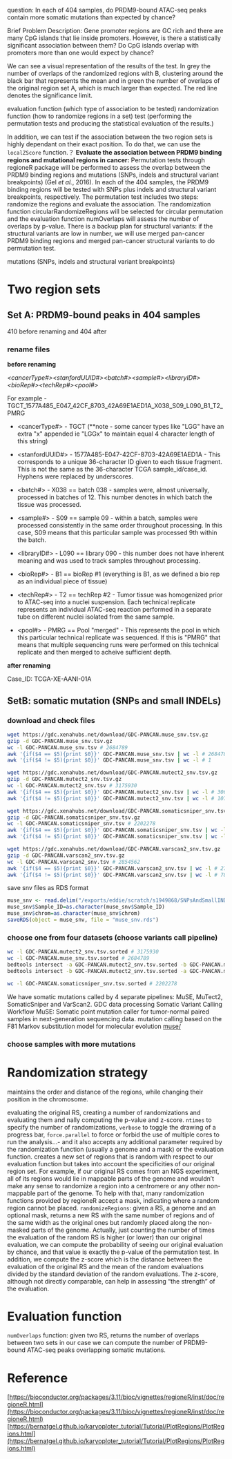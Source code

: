 question: 
In each of 404 samples, do PRDM9-bound ATAC-seq peaks contain more somatic mutations than expected by chance?

Brief Problem Description:
Gene promoter regions are GC rich and there are many CpG islands that lie inside promoters. However, is there a statistically significant association between them? Do CpG islands overlap with promoters more than one would expect by chance?

We can see a visual representation of the results of the test. In grey the number of overlaps of the randomized regions with B, clustering around the black bar that represents the mean and in green the number of overlaps of the original region set A, which is much larger than expected. The red line denotes the significance limit.

evaluation function (which type of association to be tested)
randomization function (how to randomize regions in a set)
test (performing the permutation tests and producing the statistical evaluation of the results.)

In addition, we can test if the association between the two region sets is highly dependant on their exact position. To do that, we can use the `localZScore` function.？
**Evaluate the association between PRDM9 binding regions and mutational regions in cancer:** Permutation tests through regioneR package will be performed to assess the overlap between the PRDM9 binding regions and mutations (SNPs, indels and structural variant breakpoints) (Gel _et al._, 2016). In each of the 404 samples, the PRDM9 binding regions will be tested with SNPs plus indels and structural variant breakpoints, respectively. The permutation test includes two steps: randomize the regions and evaluate the association. The randomization function circularRandomizeRegions will be selected for circular permutation and the evaluation function numOverlaps will assess the number of overlaps by p-value. There is a backup plan for structural variants: if the structural variants are low in number, we will use merged pan-cancer PRDM9 binding regions and merged pan-cancer structural variants to do permutation test.

mutations (SNPs, indels and structural variant breakpoints)



# Two region sets
## Set A: PRDM9-bound peaks in 404 samples
410 before renaming and 404 after
### rename files
**before renaming**

*<cancerType#>_<stanfordUUID#>_<batch#>_<sample#>_<libraryID#>_<bioRep#>_<techRep#><pool#>*

For example - TGCT_1577A485_E047_42CF_8703_42A69E1AED1A_X038_S09_L090_B1_T2_PMRG

- <cancerType#> - TGCT (**note - some cancer types like "LGG" have an extra "x" appended ie "LGGx" to maintain equal 4 character length of this string)

- <stanfordUUID#> - 1577A485-E047-42CF-8703-42A69E1AED1A - This corresponds to a unique 36-character ID given to each tissue fragment. This is not the same as the 36-character TCGA sample_id/case_id. Hyphens were replaced by underscores.

- <batch#> - X038 == batch 038 - samples were, almost universally, processed in batches of 12. This number denotes in which batch the tissue was processed.

- <sample#> - S09 == sample 09 - within a batch, samples were processed consistently in the same order throughout processing. In this case, S09 means that this particular sample was processed 9th within the batch.

- <libraryID#> - L090 == library 090 - this number does not have inherent meaning and was used to track samples throughout processing.

- <bioRep#> - B1 == bioRep #1 (everything is B1, as we defined a bio rep as an individual piece of tissue)

- <techRep#> - T2 == techRep #2 - Tumor tissue was homogenized prior to ATAC-seq into a nuclei suspension. Each technical replicate represents an individual ATAC-seq reaction performed in a separate tube on different nuclei isolated from the same sample.

- <pool#> - PMRG == Pool "merged" - This represents the pool in which this particular technical replicate was sequenced. If this is "PMRG" that means that multiple sequencing runs were performed on this technical replicate and then merged to acheive sufficient depth.

**after renaming**

Case_ID: TCGA-XE-AANI-01A

## SetB: somatic mutation (SNPs and small INDELs)
### download and check files
```bash
wget https://gdc.xenahubs.net/download/GDC-PANCAN.muse_snv.tsv.gz
gzip -d GDC-PANCAN.muse_snv.tsv.gz 
wc -l GDC-PANCAN.muse_snv.tsv # 2684789
awk '{if($4 == $5){print $0}}' GDC-PANCAN.muse_snv.tsv | wc -l # 2684788
awk '{if($4 != $5){print $0}}' GDC-PANCAN.muse_snv.tsv | wc -l # 1

wget https://gdc.xenahubs.net/download/GDC-PANCAN.mutect2_snv.tsv.gz
gzip -d GDC-PANCAN.mutect2_snv.tsv.gz
wc -l GDC-PANCAN.mutect2_snv.tsv # 3175930
awk '{if($4 == $5){print $0}}' GDC-PANCAN.mutect2_snv.tsv | wc -l # 3068128
awk '{if($4 != $5){print $0}}' GDC-PANCAN.mutect2_snv.tsv | wc -l # 107802

wget https://gdc.xenahubs.net/download/GDC-PANCAN.somaticsniper_snv.tsv.gz
gzip -d GDC-PANCAN.somaticsniper_snv.tsv.gz
wc -l GDC-PANCAN.somaticsniper_snv.tsv # 2202278
awk '{if($4 == $5){print $0}}' GDC-PANCAN.somaticsniper_snv.tsv | wc -l # 2202277
awk '{if($4 != $5){print $0}}' GDC-PANCAN.somaticsniper_snv.tsv | wc -l # 1

wget https://gdc.xenahubs.net/download/GDC-PANCAN.varscan2_snv.tsv.gz
gzip -d GDC-PANCAN.varscan2_snv.tsv.gz
wc -l GDC-PANCAN.varscan2_snv.tsv # 2854562 
awk '{if($4 == $5){print $0}}' GDC-PANCAN.varscan2_snv.tsv | wc -l # 2776104
awk '{if($4 != $5){print $0}}' GDC-PANCAN.varscan2_snv.tsv | wc -l # 78458
```
save snv files as RDS format
```r
muse_snv <- read.delim("/exports/eddie/scratch/s1949868/SNPsAndSmallINDELs/GDC-PANCAN.muse_snv.tsv",header = TRUE,sep = "\t")
muse_snv$Sample_ID=as.character(muse_snv$Sample_ID)
muse_snv$chrom=as.character(muse_snv$chrom)
saveRDS(object = muse_snv, file = "muse_snv.rds")
```
### choose one from four datasets (choose variants call pipeline)
```bash
wc -l GDC-PANCAN.mutect2_snv.tsv.sorted # 3175930
wc -l GDC-PANCAN.muse_snv.tsv.sorted # 2684789
bedtools intersect -a GDC-PANCAN.mutect2_snv.tsv.sorted -b GDC-PANCAN.muse_snv.tsv.sorted -v | wc -l # 542372
bedtools intersect -b GDC-PANCAN.mutect2_snv.tsv.sorted -a GDC-PANCAN.muse_snv.tsv.sorted -v | wc -l # 157126

wc -l GDC-PANCAN.somaticsniper_snv.tsv.sorted # 2202278


```
We have somatic mutations called by 4 separate pipelines: MuSE, MuTect2, SomaticSniper and VarScan2.
GDC data processing Somatic Variant Calling Workflow
MuSE: Somatic point mutation caller for tumor-normal paired samples in next-generation sequencing data.
mutation calling based on the F81 Markov substitution model for molecular evolution
[muse/](https://bioinformatics.mdanderson.org/public-software/muse/)

### choose samples with more mutations
# Randomization strategy 
maintains the order and distance of the regions, while changing their position in the chromosome.



evaluating the original RS, creating a number of randomizations and evaluating them and nally computing the p-value and z-score.
`ntimes` to specify the number of randomizations, `verbose` to toggle the drawing of a progress bar, `force.parallel` to force or forbid the use of multiple cores to run the analysis…- and it also accepts any additional parameter required by the randomization function (usually a genome and a mask) or the evaluation function.
creates a new set of regions that is random with respect to our evaluation function but takes into account the specificities of our original region set.
For example, if our original RS comes from an NGS experiment, all of its regions would lie in mappable parts of the genome and wouldn’t make any sense to randomize a region into a centromere or any other non-mappable part of the genome. To help with that, many randomization functions provided by regioneR accept a mask, indicating where a random region cannot be placed.
`randomizeRegions`: given a RS, a genome and an optional mask, returns a new RS with the same number of regions and of the same width as the original ones but randomly placed along the non-masked parts of the genome.
Actually, just counting the number of times the evaluation of the random RS is higher (or lower) than our original evaluation, we can compute the probability of seeing our original evaluation by chance, and that value is exactly the p-value of the permutation test. In addition, we compute the z-score which is the distance between the evaluation of the original RS and the mean of the random evaluations divided by the standard deviation of the random evaluations. The z-score, although not directly comparable, can help in assessing “the strength” of the evaluation.
# Evaluation function
`numOverlaps` function: given two RS, returns the number of overlaps between two sets
in our case we can compute the number of PRDM9-bound ATAC-seq peaks overlapping somatic mutations.
# Reference
[https://bioconductor.org/packages/3.11/bioc/vignettes/regioneR/inst/doc/regioneR.html](https://bioconductor.org/packages/3.11/bioc/vignettes/regioneR/inst/doc/regioneR.html)
[https://bernatgel.github.io/karyoploter_tutorial/Tutorial/PlotRegions/PlotRegions.html](https://bernatgel.github.io/karyoploter_tutorial/Tutorial/PlotRegions/PlotRegions.html)

<!--stackedit_data:
eyJoaXN0b3J5IjpbMTQ5ODg1OTQxMywxMzAxMDY5MTMzLC0xOD
Y5Njk0NTM2LDg1MDI0NDg5Nyw2MDM3NTIyMzQsLTIxMTM2MTAy
OTksNDAzODc0MTUsNzYwMDE3NzAwLC0xMzM3ODE0MTYwLDEzMj
U1NzgzMDMsLTE0NDMxNTUxMzYsLTMxMTUyMTA3Nyw0NjY4NTQ0
ODIsLTkwNzI4ODQ2MywtNzQ0MzAzNDE1LC0zOTI5Mjk0MzksNT
g3MDA5NTYwLC01MTEwNjkxNiwtMjAwNTc3NDk3MSwxNDY1Mzky
MDQzXX0=
-->